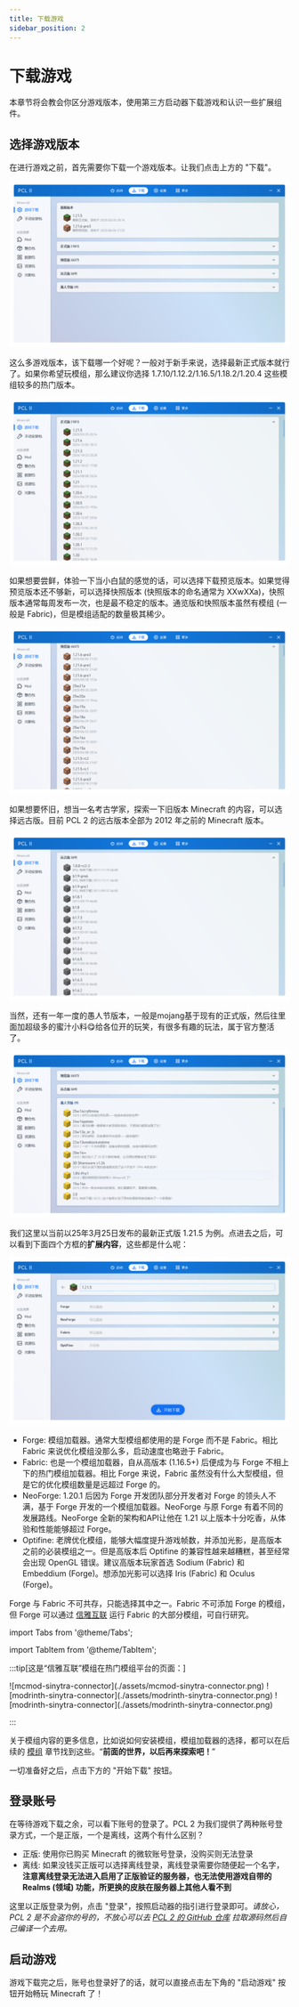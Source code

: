 ```yaml
---
title: 下载游戏
sidebar_position: 2
---
```


# 下载游戏

本章节将会教会你区分游戏版本，使用第三方启动器下载游戏和认识一些扩展组件。

## 选择游戏版本

在进行游戏之前，首先需要你下载一个游戏版本。让我们点击上方的 "下载"。

![pcl2-download](./assets/pcl2-download.png)

这么多游戏版本，该下载哪一个好呢？一般对于新手来说，选择最新正式版本就行了。如果你希望玩模组，那么建议你选择 1.7.10/1.12.2/1.16.5/1.18.2/1.20.4 这些模组较多的热门版本。

![pcl2-download-official-version](./assets/pcl2-download-official-version.png)

如果想要尝鲜，体验一下当小白鼠的感觉的话，可以选择下载预览版本。如果觉得预览版本还不够新，可以选择快照版本 (快照版本的命名通常为 XXwXXa)，快照版本通常每周发布一次，也是最不稳定的版本。通览版和快照版本虽然有模组 (一般是 Fabric)，但是模组适配的数量极其稀少。

![pcl2-download-pre-version](./assets/pcl2-download-pre-version.png)

如果想要怀旧，想当一名考古学家，探索一下旧版本 Minecraft 的内容，可以选择远古版。目前 PCL 2 的远古版本全部为 2012 年之前的 Minecraft 版本。

![pcl2-download-old-version](./assets/pcl2-download-old-version.png)

当然，还有一年一度的愚人节版本，一般是mojang基于现有的正式版，然后往里面加超级多的蜜汁小料😋给各位开的玩笑，有很多有趣的玩法，属于官方整活了。

![pcl2-download-funny-version](./assets/pcl2-download-funny-version.png)

我们这里以当前以25年3月25日发布的最新正式版 1.21.5 为例。点进去之后，可以看到下面四个方框的**扩展内容**，这些都是什么呢：

![pcl2-download-addons](./assets/pcl2-download-addons.png)

* Forge: 模组加载器。通常大型模组都使用的是 Forge 而不是 Fabric。相比 Fabric 来说优化模组没那么多，启动速度也略逊于 Fabric。
* Fabric: 也是一个模组加载器，自从高版本 (1.16.5+) 后便成为与 Forge 不相上下的热门模组加载器。相比 Forge 来说，Fabric 虽然没有什么大型模组，但是它的优化模组数量是远超过 Forge 的。
* NeoForge: 1.20.1 后因为 Forge 开发团队部分开发者对 Forge 的领头人不满，基于 Forge 开发的一个模组加载器。NeoForge 与原 Forge 有着不同的发展路线。NeoForge 全新的架构和API让他在 1.21 以上版本十分吃香，从体验和性能能够超过 Forge。
* Optifine: 老牌优化模组，能够大幅度提升游戏帧数，并添加光影，是高版本之前的必装模组之一。但是高版本后 Optifine 的兼容性越来越糟糕，甚至经常会出现 OpenGL 错误。建议高版本玩家首选 Sodium (Fabric) 和 Embeddium (Forge)。想添加光影可以选择 Iris (Fabric) 和 Oculus (Forge)。

Forge 与 Fabric 不可共存，只能选择其中之一。Fabric 不可添加 Forge 的模组，但 Forge 可以通过 [信雅互联](https://www.mcmod.cn/class/11627.html) 运行 Fabric 的大部分模组，可自行研究。

import Tabs from '@theme/Tabs';

import TabItem from '@theme/TabItem';

:::tip[这是“信雅互联”模组在热门模组平台的页面：]

<Tabs>
  <TabItem value="mcmod" label="MC百科">![mcmod-sinytra-connector](./assets/mcmod-sinytra-connector.png)</TabItem>
  <TabItem value="modrinth" label="Modrinth">![modrinth-sinytra-connector](./assets/modrinth-sinytra-connector.png)</TabItem>
  <TabItem value="curseforge" label="CurseForge">![modrinth-sinytra-connector](./assets/modrinth-sinytra-connector.png)</TabItem>
</Tabs>

:::

关于模组内容的更多信息，比如说如何安装模组，模组加载器的选择，都可以在后续的 [模组](https://docs.buku.wiki/PC/mod) 章节找到这些。“**前面的世界，以后再来探索吧！**”

一切准备好之后，点击下方的 "开始下载" 按钮。

## 登录账号

在等待游戏下载之余，可以看下账号的登录了。PCL 2 为我们提供了两种账号登录方式，一个是正版，一个是离线，这两个有什么区别？

* 正版: 使用你已购买 Minecraft 的微软账号登录，没购买则无法登录
* 离线: 如果没钱买正版可以选择离线登录，离线登录需要你随便起一个名字，**注意离线登录无法进入启用了正版验证的服务器，也无法使用游戏自带的 Realms (领域) 功能，所更换的皮肤在服务器上其他人看不到**

这里以正版登录为例，点击 "登录"，按照启动器的指引进行登录即可。*请放心，PCL 2 是不会盗你的号的，不放心可以去 [PCL 2 的 GitHub 仓库](https://github.com/Hex-Dragon/PCL2) 拉取源码然后自己编译一个去用。*

## 启动游戏

游戏下载完之后，账号也登录好了的话，就可以直接点击左下角的 "启动游戏" 按钮开始畅玩 Minecraft 了！